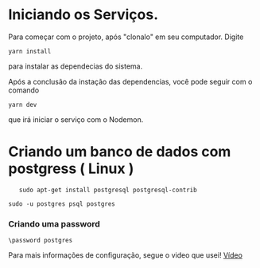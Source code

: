 # Iniciando os Serviços.

Para começar com o projeto, após "clonalo" em seu computador. Digite
```
yarn install
```
para instalar as dependecias do sistema.

Após a conclusão da instação das dependencias, você pode seguir com o comando 
```
yarn dev
```
 que irá iniciar o serviço com o Nodemon.


 # Criando um banco de dados com postgress ( Linux )
 ```
    sudo apt-get install postgresql postgresql-contrib
 ```

 ```
 sudo -u postgres psql postgres
 ```

 ### Criando uma password
 ```
 \password postgres
 ```

Para mais informações de configuração, segue o video que usei!
[Vídeo](https://www.youtube.com/watch?v=Phkf71aZL7A)